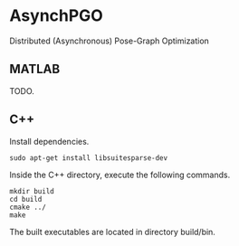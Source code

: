 # AsynchPGO

Distributed (Asynchronous) Pose-Graph Optimization

## MATLAB
TODO.

## C++ 

Install dependencies.

```
sudo apt-get install libsuitesparse-dev
```

Inside the C++ directory, execute the following commands.

```
mkdir build
cd build
cmake ../
make
```

The built executables are located in directory build/bin.
